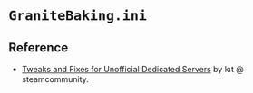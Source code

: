# `GraniteBaking.ini`

## Reference

- [Tweaks and Fixes for Unofficial Dedicated Servers](https://steamcommunity.com/sharedfiles/filedetails/?id=2130895654) by kเt @ steamcommunity.